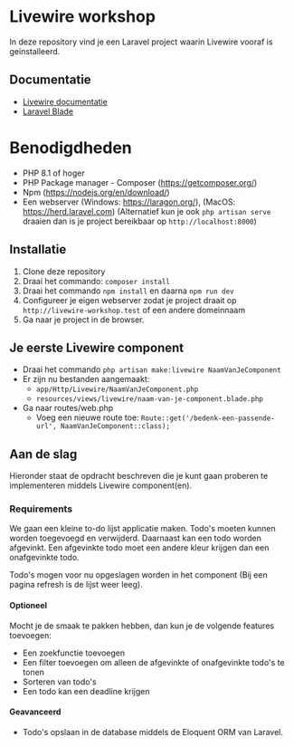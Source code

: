 # Livewire workshop
In deze repository vind je een Laravel project waarin Livewire vooraf is geinstalleerd.

## Documentatie
- [Livewire documentatie](https://livewire.laravel.com/docs)
- [Laravel Blade](https://laravel.com/docs/blade)

# Benodigdheden
- PHP 8.1 of hoger
- PHP Package manager - Composer (https://getcomposer.org/)
- Npm (https://nodejs.org/en/download/)
- Een webserver (Windows: https://laragon.org/), (MacOS: https://herd.laravel.com) (Alternatief kun je ook `php artisan serve` draaien dan is je project bereikbaar op `http://localhost:8000`)


## Installatie
1. Clone deze repository
2. Draai het commando: `composer install`
3. Draai het commando `npm install` en daarna `npm run dev`
4. Configureer je eigen webserver zodat je project draait op `http://livewire-workshop.test` of een andere domeinnaam
5. Ga naar je project in de browser.

## Je eerste Livewire component
- Draai het commando `php artisan make:livewire NaamVanJeComponent`
- Er zijn nu bestanden aangemaakt:
  - `app/Http/Livewire/NaamVanJeComponent.php`
  - `resources/views/livewire/naam-van-je-component.blade.php`
- Ga naar routes/web.php
  - Voeg een nieuwe route toe: `Route::get('/bedenk-een-passende-url', NaamVanJeComponent::class);`
    

## Aan de slag
Hieronder staat de opdracht beschreven die je kunt gaan proberen te implementeren middels Livewire component(en).

### Requirements
We gaan een kleine to-do lijst applicatie maken. Todo's moeten kunnen worden toegevoegd en verwijderd.
Daarnaast kan een todo worden afgevinkt. Een afgevinkte todo moet een andere kleur krijgen dan een onafgevinkte todo.

Todo's mogen voor nu opgeslagen worden in het component (Bij een pagina refresh is de lijst weer leeg).

#### Optioneel
Mocht je de smaak te pakken hebben, dan kun je de volgende features toevoegen:

- Een zoekfunctie toevoegen
- Een filter toevoegen om alleen de afgevinkte of onafgevinkte todo's te tonen
- Sorteren van todo's
- Een todo kan een deadline krijgen

#### Geavanceerd
- Todo's opslaan in de database middels de Eloquent ORM van Laravel.
